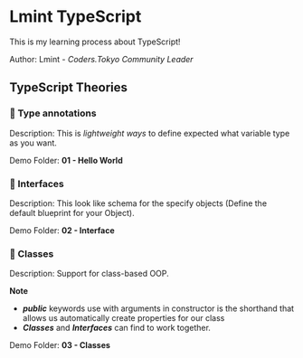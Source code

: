 # Lmint TypeScript

This is my learning process about TypeScript!

Author: Lmint - _Coders.Tokyo Community Leader_

## TypeScript Theories

### 🍣 Type annotations

Description: This is *lightweight ways* to define expected what variable type as you want.

Demo Folder: **01 - Hello World**

### 🍣 Interfaces

Description: This look like schema for the specify objects (Define the default blueprint for your Object).

Demo Folder: **02 - Interface**

### 🍣 Classes

Description: Support for class-based OOP.

**Note**

* **_public_** keywords use with arguments in constructor is the shorthand that allows us automatically create properties for our class
* **_Classes_** and **_Interfaces_** can find to work together.

Demo Folder: **03 - Classes**
